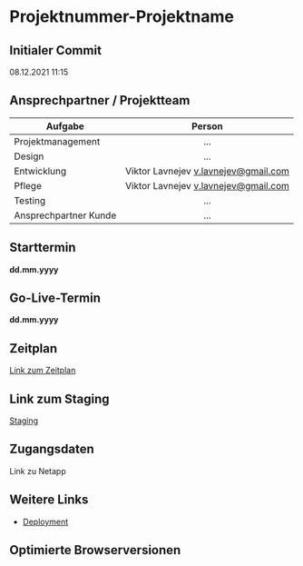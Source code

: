 
# Projektnummer-Projektname


## Initialer Commit
08.12.2021 11:15
## Ansprechpartner / Projektteam
| Aufgabe | Person |
|---------|:------:|
| Projektmanagement | ... |
| Design | ... |
| Entwicklung | Viktor Lavnejev <v.lavnejev@gmail.com> |
| Pflege | Viktor Lavnejev <v.lavnejev@gmail.com> |
| Testing | ... |
| Ansprechpartner Kunde | ... |

## Starttermin

**dd.mm.yyyy**

## Go-Live-Termin

**dd.mm.yyyy**

## Zeitplan

[Link zum Zeitplan](https://git.brainson.de)

## Link zum Staging

[Staging](https://git.brainson.de)

## Zugangsdaten

Link zu Netapp

## Weitere Links
* [Deployment](https://git.brainson.de/brainson/brainson-deployment)

## Optimierte Browserversionen